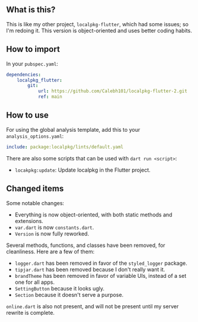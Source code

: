 ## What is this?

This is like my other project, `localpkg-flutter`, which had some issues; so I'm redoing it. This version is object-oriented and uses better coding habits.

## How to import

In your `pubspec.yaml`:

```yaml
dependencies:
    localpkg_flutter:
        git:
            url: https://github.com/Calebh101/localpkg-flutter-2.git
            ref: main
```

## How to use

For using the global analysis template, add this to your `analysis_options.yaml`:

```yaml
include: package:localpkg/lints/default.yaml
```

There are also some scripts that can be used with `dart run <script>`:

- `locakpkg:update`: Update localpkg in the Flutter project.

## Changed items

Some notable changes:

- Everything is now object-oriented, with both static methods and extensions.
- `var.dart` is now `constants.dart`.
- `Version` is now fully reworked.

Several methods, functions, and classes have been removed, for cleanliness. Here are a few of them:

- `logger.dart` has been removed in favor of the `styled_logger` package.
- `tipjar.dart` has been removed because I don't really want it.
- `brandTheme` has been removed in favor of variable UIs, instead of a set one for all apps.
- `SettingButton` because it looks ugly.
- `Section` because it doesn't serve a purpose.

`online.dart` is also not present, and will not be present until my server rewrite is complete.